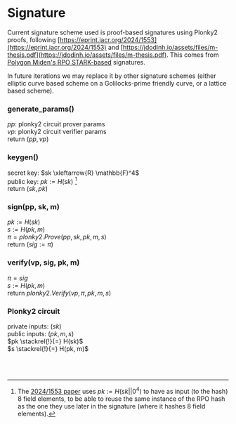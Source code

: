 # Signature


Current signature scheme used is proof-based signatures using Plonky2 proofs, following [https://eprint.iacr.org/2024/1553](https://eprint.iacr.org/2024/1553) and [https://jdodinh.io/assets/files/m-thesis.pdf](https://jdodinh.io/assets/files/m-thesis.pdf). This comes from [Polygon Miden's RPO STARK-based](https://github.com/0xPolygonMiden/crypto/blob/d2a67396053fded90ec72690404c8c7728b98e4e/src/dsa/rpo_stark/signature/mod.rs#L129) signatures.

In future iterations we may replace it by other signature schemes (either elliptic curve based scheme on a Golilocks-prime friendly curve, or a lattice based scheme).



### generate_params()
$pp$: plonky2 circuit prover params<br>
$vp$: plonky2 circuit verifier params<br>
return $(pp, vp)$

### keygen()
secret key: $sk \xleftarrow{R} \mathbb{F}^4$<br>
public key: $pk := H(sk)$ [^1]<br>
return $(sk, pk)$

### sign(pp, sk, m)
$pk := H(sk)$<br>
$s := H(pk, m)$<br>
$\pi = plonky2.Prove(pp, sk, pk, m, s)$<br>
return $(sig:=\pi)$

### verify(vp, sig, pk, m)
$\pi = sig$<br>
$s := H(pk, m)$<br>
return $plonky2.Verify(vp, \pi, pk, m, s)$


### Plonky2 circuit
private inputs: $(sk)$<br>
public inputs: $(pk, m, s)$<br>
$pk \stackrel{!}{=} H(sk)$<br>
$s \stackrel{!}{=} H(pk, m)$


<br><br>

[^1]: The [2024/1553 paper](https://eprint.iacr.org/2024/1553) uses $pk:=H(sk||0^4)$ to have as input (to the hash) 8 field elements, to be able to reuse the same instance of the RPO hash as the one they use later in the signature (where it hashes 8 field elements).
